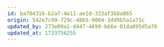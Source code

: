 ```yaml
---
id: ba704316-b2a7-4e11-ae1d-323af3b8a865
origin: 542e7c99-729c-48b5-9004-3dd9b5a1a71c
updated_by: 273e00a1-d447-4899-b66e-01da895d5a76
updated_at: 1733756255
---
```

